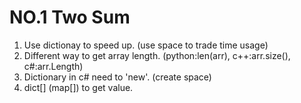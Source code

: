 # NO.1 Two Sum
1. Use dictionay to speed up. (use space to trade time usage)
2. Different way to get array length. (python:len(arr), c++:arr.size(), c#:arr.Length)
3. Dictionary in c# need to 'new'. (create space)
4. dict[] (map[]) to get value.

